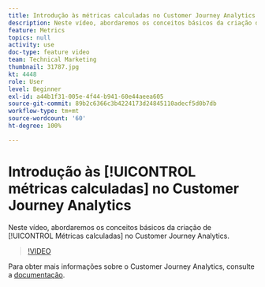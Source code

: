 ```yaml
---
title: Introdução às métricas calculadas no Customer Journey Analytics
description: Neste vídeo, abordaremos os conceitos básicos da criação de Métricas calculadas no Adobe Customer Journey Analytics.
feature: Metrics
topics: null
activity: use
doc-type: feature video
team: Technical Marketing
thumbnail: 31787.jpg
kt: 4448
role: User
level: Beginner
exl-id: a44b1f31-005e-4f44-b941-60e44aeea605
source-git-commit: 89b2c6366c3b4224173d24845110adecf5d0b7db
workflow-type: tm+mt
source-wordcount: '60'
ht-degree: 100%

---
```


# Introdução às [!UICONTROL métricas calculadas] no Customer Journey Analytics

Neste vídeo, abordaremos os conceitos básicos da criação de [!UICONTROL Métricas calculadas] no Customer Journey Analytics.

>[!VIDEO](https://video.tv.adobe.com/v/31787/?quality=12&learn=on)

Para obter mais informações sobre o Customer Journey Analytics, consulte a [documentação](https://experienceleague.adobe.com/docs/analytics-platform/using/cja-landing.html?lang=pt-BR).
